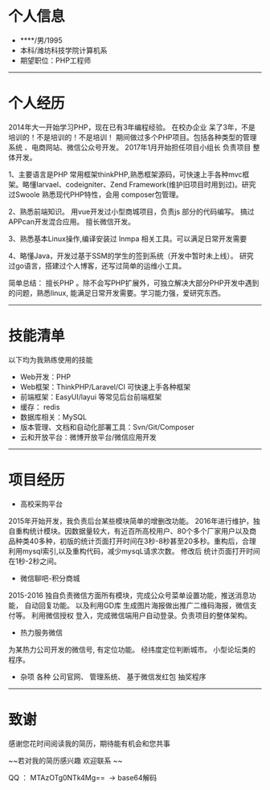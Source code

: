 # 个人信息
-  ****/男/1995
- 本科/潍坊科技学院计算机系
- 期望职位：PHP工程师

----

# 个人经历
2014年大一开始学习PHP，现在已有3年编程经验。 在校办企业 呆了3年，不是
培训的！不是培训的！不是培训！ 期间做过多个PHP项目。包括各种类型的管理
系统 、电商网站、微信公众号开发。 2017年1月开始担任项目小组长 负责项目
整体开发。 　

1、主要语言是PHP 常用框架thinkPHP,熟悉框架源码，可快速上手各种mvc框
架。略懂larvael、codeigniter、Zend Framework(维护旧项目时用到过)。研究
过Swoole 熟悉现代PHP特性，会用 composer包管理。

2、熟悉前端知识。 用vue开发过小型商城项目，负责js 部分的代码编写。 搞过
APPcan开发混合应用。 擅长微信开发。

3、熟悉基本Linux操作,编译安装过 lnmpa 相关工具。可以满足日常开发需要

4、略懂Java，开发过基于SSM的学生的签到系统（开发中暂时未上线）。 研究
过go语言，搭建过个人博客，还写过简单的运维小工具。

简单总结： 擅长PHP 。除不会写PHP扩展外，可独立解决大部分PHP开发中遇到
的问题，熟悉linux, 能满足日常开发需要。学习能力强，爱研究东西。
  
  
---

# 技能清单
以下均为我熟练使用的技能
- Web开发：PHP
- Web框架：ThinkPHP/Laravel/CI 可快速上手各种框架
- 前端框架：EasyUI/layui 等常见后台前端框架
- 缓存： redis  
- 数据库相关：MySQL
- 版本管理、文档和自动化部署工具：Svn/Git/Composer
- 云和开放平台：微博开放平台/微信应用开发

----

# 项目经历
- 高校采购平台

2015年开始开发，我负责后台某些模块简单的增删改功能。
2016年进行维护，独自重构统计模块。因数据量较大，有近百所高校用户、80个多个厂家用户以及商品种类40多种，初版的统计页面打开时间在3秒-8秒甚至20多秒。重构后，合理利用mysql索引,以及重构代码，减少mysqL请求次数。 修改后 统计页面打开时间在1秒-2秒之间。

- 微信聊吧-积分商城
 
2015-2016 独自负责微信方面所有模块，完成公众号菜单设置功能，推送消息功
能， 自动回复功能。 以及利用GD库 生成图片海报做出推广二维码海报，微信支
付等。 利用微信授权 登入，完成微信端用户自动登录。负责项目的整体架构。

- 热力服务微信

为某热力公司开发的微信号, 有定位功能。 经纬度定位判断城市。 小型论坛类的程序。  

- 杂项
各种 公司官网、 管理系统、 基于微信发红包 抽奖程序  


----
# 致谢

感谢您花时间阅读我的简历，期待能有机会和您共事

~~若对我的简历感兴趣 欢迎联系 ~~

 QQ ： MTAzOTg0NTk4Mg==  -> base64解码

